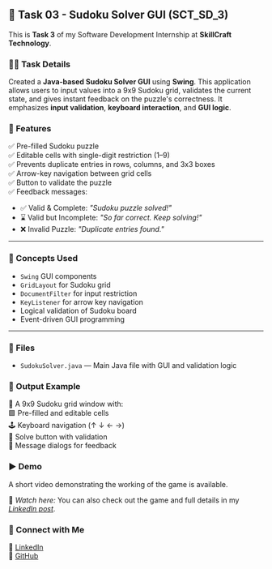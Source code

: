 ## 🧩 Task 03 - Sudoku Solver GUI (SCT_SD_3)

This is **Task 3** of my Software Development Internship at **SkillCraft Technology**.



### 👩‍💻 Task Details  
Created a **Java-based Sudoku Solver GUI** using **Swing**. This application allows users to input values into a 9x9 Sudoku grid, validates the current state, and gives instant feedback on the puzzle's correctness. It emphasizes **input validation**, **keyboard interaction**, and **GUI logic**.


### 🚀 Features  
✅ Pre-filled Sudoku puzzle  
✅ Editable cells with single-digit restriction (1–9)  
✅ Prevents duplicate entries in rows, columns, and 3x3 boxes  
✅ Arrow-key navigation between grid cells  
✅ Button to validate the puzzle  
✅ Feedback messages:
- ✅ Valid & Complete: *"Sudoku puzzle solved!"*  
- ⌛ Valid but Incomplete: *"So far correct. Keep solving!"*  
- ❌ Invalid Puzzle: *"Duplicate entries found."*  

---

### 🧠 Concepts Used  
- `Swing` GUI components  
- `GridLayout` for Sudoku grid  
- `DocumentFilter` for input restriction  
- `KeyListener` for arrow key navigation  
- Logical validation of Sudoku board  
- Event-driven GUI programming

---

### 📁 Files  
- `SudokuSolver.java` — Main Java file with GUI and validation logic


### 📌 Output Example  
🧮 A 9x9 Sudoku grid window with:  
🟩 Pre-filled and editable cells  
🕹️ Keyboard navigation (↑ ↓ ← →)  
🧪 Solve button with validation  
📢 Message dialogs for feedback  

### ▶ Demo  
A short video demonstrating the working of the game is available.

🎥 *Watch here:* 
You can also check out the game and full details in my *[LinkedIn post](https://www.linkedin.com/posts/shahana-m-a-a2113031a_skillcrafttechnology-softwaredevelopment-activity-7339292681124134912-dj2I?utm_source=share&utm_medium=member_desktop&rcm=ACoAAFDSJLkB3ZmFJto10XX4UoRY3FuwvZv-mNo)*.


### 🔗 Connect with Me  
💼 [LinkedIn](https://www.linkedin.com/in/shahana-m-a-a2113031a)  
🐙 [GitHub](https://github.com/ShahanaMajeed)
